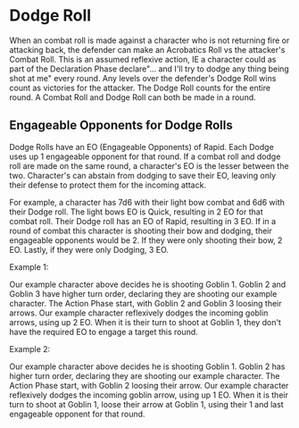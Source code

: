 # Dodge Roll

When an combat roll is made against a character who is not returning fire or attacking back, the defender can make an Acrobatics Roll vs the attacker's Combat Roll. This is an assumed reflexive action, IE a character could as part of the Declaration Phase declare"... and I'll try to dodge any thing being shot at me" every round. Any levels over the defender's Dodge Roll wins count as victories for the attacker. The Dodge Roll counts for the entire round. A Combat Roll and Dodge Roll can both be made in a round.

## Engageable Opponents for Dodge Rolls

Dodge Rolls have an EO (Engageable Opponents) of Rapid. Each Dodge uses up 1 engageable opponent for that round. If a combat roll and dodge roll are made on the same round, a character's EO is the lesser between the two. Character's can abstain from dodging to save their EO, leaving only their defense to protect them for the incoming attack.

For example, a character has 7d6 with their light bow combat and 6d6 with their Dodge roll. The light bows EO is Quick, resulting in 2 EO for that combat roll. Their Dodge roll has an EO of Rapid, resulting in 3 EO. If in a round of combat this character is shooting their bow and dodging, their engageable opponents would be 2. If they were only shooting their bow, 2 EO. Lastly, if they were only Dodging, 3 EO.

Example 1:

Our example character above decides he is shooting Goblin 1. Goblin 2 and Goblin 3 have higher turn order, declaring they are shooting our example character. The Action Phase start, with Goblin 2 and Goblin 3 loosing their arrows. Our example character reflexively dodges the incoming goblin arrows, using up 2 EO. When it is their turn to shoot at Goblin 1, they don't have the required EO to engage a target this round.

Example 2:

Our example character above decides he is shooting Goblin 1. Goblin 2 has higher turn order, declaring they are shooting our example character. The Action Phase start, with Goblin 2 loosing their arrow. Our example character reflexively dodges the incoming goblin arrow, using up 1 EO. When it is their turn to shoot at Goblin 1, loose their arrow at Goblin 1, using their 1 and last engageable opponent for that round.
